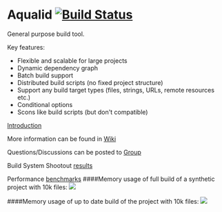 Aqualid [![Build Status](https://travis-ci.org/aqualid/aqualid.svg)](https://travis-ci.org/aqualid/aqualid)
=======

General purpose build tool.

Key features:
  - Flexible and scalable for large projects
  - Dynamic dependency graph
  - Batch build support
  - Distributed build scripts (no fixed project structure)
  - Support any build target types (files, strings, URLs, remote resources etc.)
  - Conditional options
  - Scons like build scripts (but don't compatible)

[Introduction](https://github.com/aqualid/aqualid/wiki/Introduction)

More information can be found in [Wiki](https://github.com/aqualid/aqualid/wiki)

Questions/Discussions can be posted to [Group](http://groups.google.com/d/forum/aqualid)

Build System Shootout [results](https://github.com/aqualid/aqualid/tree/master/examples/build-shoutout)

Performance [benchmarks](https://github.com/aqualid/aqualid/wiki/Benchmark-results)
####Memory usage of full build of a synthetic project with 10k files:
![](https://github.com/menify/aqualid/blob/master/examples/benchmarks/results/10k_2/bench10k_full.png)

####Memory usage of up to date build of the project with 10k files:
![](https://github.com/menify/aqualid/blob/master/examples/benchmarks/results/10k_2/bench10k_none.png)

